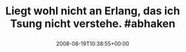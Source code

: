 ---
retweeted: false
source: <a href="http://twitter.com" rel="nofollow">Twitter Web Client</a>
entities:
  hashtags:
  - text: abhaken
    indices:
    - '58'
    - '66'
  symbols: []
  user_mentions: []
  urls: []
display_text_range:
- '0'
- '66'
favorite_count: '0'
id_str: '891999023'
truncated: false
retweet_count: '0'
id: '891999023'
created_at: Tue Aug 19 10:38:55 +0000 2008
favorited: false
full_text: 'Liegt wohl nicht an Erlang, das ich Tsung nicht verstehe. #abhaken'
lang: de
tags:
- abhaken
- pesos/twitter
date: '2008-08-19T10:38:55+00:00'
src: https://twitter.com/bascht/status/891999023
original_url: https://twitter.com/bascht/status/891999023
type: twitter_tweet
text: 'Liegt wohl nicht an Erlang, das ich Tsung nicht verstehe. #abhaken'
title: 'Liegt wohl nicht an Erlang, das ich Tsung nicht verstehe. #abhaken

  '

---